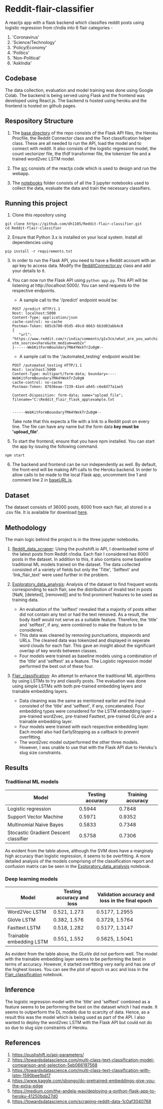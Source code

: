 # Reddit-flair-classifier
A reactjs app with a flask backend which classifies reddit posts using logistic regression from r/india into 6 flair categories - 
1. 'Coronavirus'
2. 'Science/Technology'
3. 'Policy/Economy'
4. 'Politics'
5. 'Non-Political'
6. 'AskIndia'

## Codebase

The data collection, evaluation and model training was done using Google Colab. The backend is being served using Flask and the frontend was developed using React.js. The backend is hosted using heroku and the frontend is hosted on github pages.

## Respository Structure

1. The [base directory](https://github.com/dh1105/Reddit-flair-classifier) of the repo consists of the Flask API files, the Heroku Procfile, the Reddit Connector class and the Text classification helper class. These are all needed to run the API, load 
the model and to connect with reddit. It also consists of the logistic regression model, the count vectorizer file, the tfidf transformer file, the tokenizer file and a trained word2vec LSTM model.

2. The [src](https://github.com/dh1105/Reddit-flair-classifier/tree/master/src) consists of the reactjs code which is used to design and run the webapp.

3. The [notebooks](https://github.com/dh1105/Reddit-flair-classifier/tree/master/notebooks) folder consists of all the 3 jupyter notebooks used to collect the data, evaluate the data and train the necessary classifiers.

## Running this project

1. Clone this repository using
  ```
  git clone https://github.com/dh1105/Reddit-flair-classifier.git
  cd Reddit-flair-classifier
  ```

2. Ensure that Python 3.x is installed on your local system. Install all dependencies using 
  ```
  pip install -r requirements.txt
  ```

3. In order to run the Flask API, you need to have a Reddit account with an api key to access data. Modify the [RedditConnector.py](https://github.com/dh1105/Reddit-flair-classifier/blob/master/RedditConnector.py) class and add your details to it.

4. You can now run the Flask API using ```python app.py```. This API will be listening at http://localhost:5000/. You can send requests to the respective endpoints.
   - A sample call to the '/predict' endpoint would be:
   ```
   POST /predict HTTP/1.1
   Host: localhost:5000
   Content-Type: application/json
   cache-control: no-cache
   Postman-Token: 685cb700-05d5-49cd-8663-bb3d83abb4c8
   {
	  "url": "https://www.reddit.com/r/india/comments/g1v3cn/what_are_you_watching/?utm_source=share&utm_medium=web2x"
   }------WebKitFormBoundary7MA4YWxkTrZu0gW--
   ```
   
   - A sample call to the '/automated_testing' endpoint would be:
   ```
   POST /automated_testing HTTP/1.1
   Host: localhost:5000
   Content-Type: multipart/form-data; boundary=----WebKitFormBoundary7MA4YWxkTrZu0gW
   cache-control: no-cache
   Postman-Token: 87036eae-7239-41e4-a045-c6e8d77a1ae5

   Content-Disposition: form-data; name="upload_file"; filename="C:\Reddit_flair_flask_app\example.txt


   ------WebKitFormBoundary7MA4YWxkTrZu0gW--
   ```
   Take note that this expects a file with a link to a Reddit post on every line. The file can have any name but the form data **key must be 'upload_file'**.

5. To start the frontend, ensure that you have npm installed. You can start the app by issuing the following command.
  ```
  npm start
  ```

6. The backend and frontend can be run independently as well. By default, the front-end will be making API calls to the Heroku backend. In order to allow calls to be made to the local Flask app, uncomment line 1 and comment line 2 in [baseURL.js](https://github.com/dh1105/Reddit-flair-classifier/blob/master/src/baseURL.js).

## Dataset 

The dataset consists of 36000 posts, 6000 from each flair, all stored in a .csv file. It is available for download [here](https://drive.google.com/open?id=1wq1ETFh0P61zdDFwlZ6583b-H20vBWar).

## Methodology

The main logic behind the project is in the three jupyter notebooks. 

1. [Reddit_data_scraper](https://github.com/dh1105/Reddit-flair-classifier/blob/master/notebooks/Reddit_data_scraper.ipynb): Using the pushshift.io API, I downloaded some of the latest posts from Reddit r/india. Each flair I considered has 6000 posts in the dataset.
In addition to this, it also contains some baseline traditional ML models trained on the dataset. The data collected consisted of a variety of fields but only the 'Title', 'Selftext' and 'link_flair_text' were used further in the problem.

2. [Exploratory_data_analysis](https://github.com/dh1105/Reddit-flair-classifier/blob/master/notebooks/Exploratory_data_analysis.ipynb): Analysis of the dataset to find frequent words corresponding to each flair, see the distribution of invalid text in posts [NaN, [deleted], [removed]] and to find prominent features to be used as training data.
   - An evaluation of the 'selftext' revealed that a majority of posts either did not contain any text or had the text removed. As a result, the body itself would not serve as a suitable feature. Therefore, the 'title' and 'selftext', if any, were combined to make the feature to be considered.
   - This data was cleaned by removing punctuations, stopwords and URLs. The cleaned data was tokenized and displayed in seperate word clouds for each flair. This gave an insight about the significant overlap of key words between classes.
   - Four models were trained as baseline models using a combination of the 'title' and 'selftext' as a feature. The Logistic regression model performed the best out of these four.

3. [Flair_classification](https://github.com/dh1105/Reddit-flair-classifier/blob/master/notebooks/Flair_classification.ipynb): An attempt to enhance the traditional ML algorithms by using LSTMs to try and classify posts. The evaluation was done using simple LSTMs with both pre-trained embedding layers and trainable embedding layers.
   - Data cleaning was the same as mentioned earlier and the input consisted of the 'title' and 'selftext', if any, concatenated. Four embedding types were considered for the LSTM embedding layer - pre-trained word2vec, pre-trained Fasttext, pre-trained GLoVe and a trainable embedding layer. 
   - Four models were trained with each respective embedding layer. Each model also had EarlyStopping as a callback to prevent overfitting.
   - The word2vec model outperformed the other three models. However, I was unable to use that with the Flask API due to Heroku's slug size constraints. 
   
## Results

### Traditional ML models

| Model                                 | Testing accuracy | Training accuracy |
| ------------------------------------- | ---------------- | ----------------- |
| Logistic regression                   | 0.5944           | 0.7848            |
| Support Vector Machine                | 0.5971           | 0.9352            |
| Multinomial Naive Bayes               | 0.5833           | 0.7348            |
| Stocastic Gradient Descent classifier | 0.5758           | 0.7306            |

As evident from the table above, although the SVM does have a marginaly high accuracy than logistic regression, it seems to be overfitting.
A more detailed analysis of the models comprising of the classification report and confusion matrix can be seen in the [Exploratory_data_analysis](https://github.com/dh1105/Reddit-flair-classifier/blob/master/notebooks/Exploratory_data_analysis.ipynb) notebook.

### Deep learning models

| Model                                 | Testing accuracy and loss | Validation accuracy and loss in the final epoch |
| ------------------------------------- | ------------------------- | ----------------------------------------------- |
| Word2Vec LSTM                         | 0.521, 1.273              | 0.5177, 1.2955                                  |
| GloVe LSTM                            | 0.382, 1.576              | 0.3729, 1.5764                                  |
| Fasttext LSTM                         | 0.518, 1.282              | 0.5177, 1.3147                                  |
| Trainable embedding LSTM              | 0.551, 1.552              | 0.5625, 1.5041                                  |

As evident from the table above, the GLoVe did not perform well. The model with the trainable embedding layer seems to be performing the best in terms of accuracy. However, it started overfitting very early and 
has one of the highest losses. You can see the plot of epoch vs acc and loss in the [Flair_classification](https://github.com/dh1105/Reddit-flair-classifier/blob/master/notebooks/Flair_classification.ipynb) notebook.

## Inference

The logistic regression model with the 'title' and 'selftext' combined as a feature seems to be performing the best on the dataset which I had made. It seems to outperform the DL models due to scarcity of data. Hence, as a result 
this was the model which is being used as part of the API. I also wanted to deploy the word2vec LSTM with the Flask API but could not do so due to slug size constraints of Heroku.

## References

1. https://pushshift.io/api-parameters/
2. https://towardsdatascience.com/multi-class-text-classification-model-comparison-and-selection-5eb066197568
3. https://towardsdatascience.com/multi-class-text-classification-with-lstm-1590bee1bd17
4. https://www.kaggle.com/sbongo/do-pretrained-embeddings-give-you-the-extra-edge
5. https://medium.com/the-andela-way/deploying-a-python-flask-app-to-heroku-41250bda27d0
6. https://towardsdatascience.com/scraping-reddit-data-1c0af3040768
